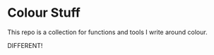 # Colour Stuff
This repo is a collection for functions and tools I write around colour.

DIFFERENT!
